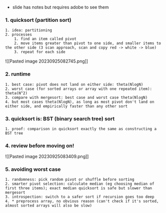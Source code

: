 * slide has notes but requires adobe to see them
### 1. quicksort (partition sort)
	1. idea: partitioning
	2. processes
		1. find an item called pivot
		2. move items greater than pivot to one side, and smaller items to the other side (3 scan approach, scan and copy red -> white -> blue)
		3. repeat for each side
			
![[Pasted image 20230925082745.png]]
### 2. runtime
	1. best case: pivot does not land on either side: theta(NlogN)
	2. worst case (for sorted arrays or array with one repeated item): theta(N^2)
	3. compare with mergesort: best case and worst case theta(NlogN)
	4. but most cases theta(NlogN), as long as most pivot don't land on either side, and empirically faster than any other sort
### 3. quicksort is: BST (binary search tree) sort
	1. proof: comparison in quicksort exactly the same as constructing a BST tree

### 4. review before moving on!
![[Pasted image 20230925083409.png]]

### 5. avoiding worst case
	1. randomness: pick random pivot or shuffle before sorting
	2. smarter pivot selection: calculate median (eg choosing median of first three items); exact median quicksort is safe but slower than mergesort
	3. introspection: switch to a safer sort if recursion goes too deep
	4. * preprocess array, no obvious reason (can't check if it's sorted, almost sorted arrays will also be slow)
	